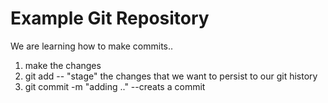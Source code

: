 # Example Git Repository

We are learning how to make commits..

1. make the changes
2. git add -- "stage" the changes that we want to persist to our git history
3. git commit -m "adding .." --creats a commit